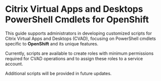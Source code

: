 # Citrix Virtual Apps and Desktops PowerShell Cmdlets for OpenShift

This guide supports administrators in developing customized scripts for Citrix Virtual Apps and Desktops (CVAD), focusing on PowerShell cmdlets specific to **OpenShift** and its unique features.

Currently, scripts are available to create roles with minimum permissions required for CVAD operations and to assign these roles to a service account.

Additional scripts will be provided in future updates.

